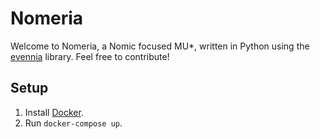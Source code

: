 # Nomeria

Welcome to Nomeria, a Nomic focused MU*, written in Python using the
[evennia](https://github.com/evennia/evennia) library. Feel free to
contribute!

## Setup

1. Install [Docker](https://docs.docker.com/install/).
2. Run `docker-compose up`.
